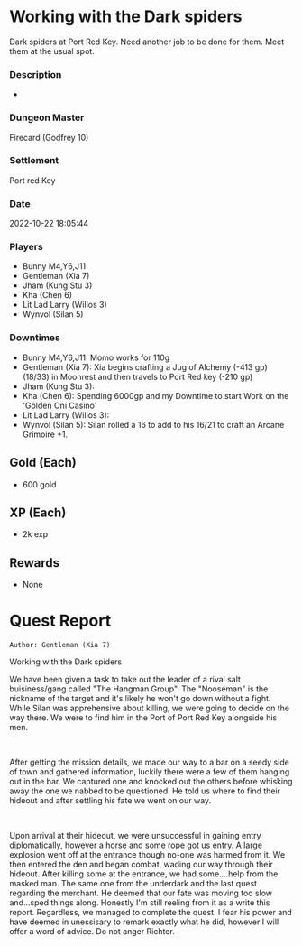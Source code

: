 # Working with the Dark spiders
Dark spiders at Port Red Key. Need another job to be done for them. Meet them at the usual spot.
### Description
-
### Dungeon Master
Firecard (Godfrey 10)
### Settlement
Port red Key
### Date
2022-10-22 18:05:44
### Players
* Bunny M4,Y6,J11
* Gentleman (Xia 7)
* Jham (Kung Stu 3)
* Kha (Chen 6)
* Lit Lad Larry (Willos 3)
* Wynvol (Silan 5)
### Downtimes
* Bunny M4,Y6,J11: Momo works for 110g
* Gentleman (Xia 7): Xia begins crafting a Jug of Alchemy (-413 gp) (18/33) in Moonrest and then travels to Port Red key (-210 gp)
* Jham (Kung Stu 3): 
* Kha (Chen 6): Spending 6000gp and my Downtime to start Work on the 'Golden Oni Casino'
* Lit Lad Larry (Willos 3): 
* Wynvol (Silan 5): Silan rolled a 16 to add to his 16/21 to craft an Arcane Grimoire +1.
## Gold (Each)
* 600 gold
## XP (Each)
* 2k exp
## Rewards
* None
# Quest Report
`Author: Gentleman (Xia 7)`


Working with the Dark spiders

We have been given a task to take out the leader of a rival salt buisiness/gang called "The Hangman Group". The "Nooseman" is the nickname of the target and it's likely he won't go down without a fight. While Silan was apprehensive about killing, we were going to decide on the way there. We were to find him in the Port of Port Red Key alongside his men.

&nbsp;

After getting the mission details, we made our way to a bar on a seedy side of town and gathered information, luckily there were a few of them hanging out in the bar. We captured one and knocked out the others before whisking away the one we nabbed to be questioned. He told us where to find their hideout and after settling his fate we went on our way.

&nbsp;

Upon arrival at their hideout, we were unsuccessful in gaining entry diplomatically, however a horse and some rope got us entry. A large explosion went off at the entrance though no-one was harmed from it. We then entered the den and began combat, wading our way through their hideout. After killing some at the entrance, we had some....help from the masked man. The same one from the underdark and the last quest regarding the merchant. He deemed that our fate was moving too slow and...sped things along. Honestly I'm still reeling from it as a write this report. Regardless, we managed to complete the quest. I fear his power and have deemed in unessisary to remark exactly what he did, however I will offer a word of advice. Do not anger Richter.